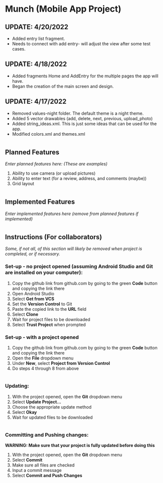 # Munch (Mobile App Project)
## UPDATE: 4/20/2022
- Added entry list fragment.
- Needs to connect with add entry- will adjust the view after some test cases.

## UPDATE: 4/18/2022
- Added fragments Home and AddEntry for the multiple pages the app will have.
- Began the creation of the main screen and design. 

## UPDATE: 4/17/2022
- Removed values-night folder. The default theme is a night theme.  
- Added 5 vector drawables (add, delete, next, previous, upload_photo)  
- Added string_ideas.xml. This is just some ideas that can be used for the app.  
- Modified colors.xml and themes.xml  
#
## Planned Features
*Enter planned features here: (These are examples)*
1. Ability to use camera (or upload pictures)
2. Ability to enter text (for a review, address, and comments (maybe))
3. Grid layout
#
## Implemented Features
*Enter implemented features here (remove from planned features if implemented)*
#
#
## Instructions (For collaborators)
*Some, if not all, of this section will likely be removed when project is completed, or if necessary.*
### Set-up - no project opened (assuming Android Studio and Git are installed on your computer):
1. Copy the github link from github.com by going to the green **Code** button and copying the link there
2. Open Android Studio
3. Select **Get from VCS**
4. Set the **Version Control** to Git
5. Paste the copied link to the **URL** field
6. Select **Clone**
7. Wait for project files to be downloaded
8. Select **Trust Project** when prompted
### Set-up - with a project opened
1. Copy the github link from github.com by going to the green **Code** button and copying the link there
2. Open the **File** dropdown menu
3. Under **New**, select **Project from Version Control**
4. Do steps 4 through 8 from above
#
### Updating:
1. With the project opened, open the **Git** dropdown menu
2. Select **Update Project...**
3. Choose the appropriate update method
4. Select **Okay**
5. Wait for updated files to be downloaded

#
### Committing and Pushing changes:
**WARNING: Make sure that your project is fully updated before doing this**
1. With the project opened, open the **Git** dropdown menu
2. Select **Commit**
3. Make sure all files are checked
4. Input a commit message
5. Select **Commit and Push Changes**
